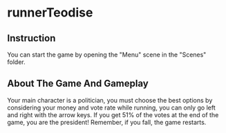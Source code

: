 # runnerTeodise

## Instruction
You can start the game by opening the "Menu" scene in the "Scenes" folder.

## About The Game And Gameplay

Your main character is a politician, you must choose the best options by considering your money and vote rate while running, you can only go left and right with the arrow keys. If you get 51% of the votes at the end of the game, you are the president! Remember, if you fall, the game restarts.
